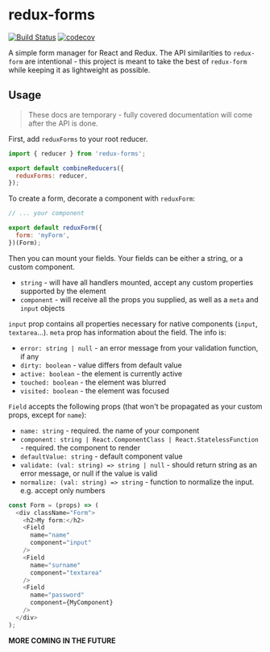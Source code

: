 # redux-forms

[![Build Status](https://travis-ci.org/oreqizer/redux-forms.svg?branch=master)](https://travis-ci.org/oreqizer/redux-forms)
[![codecov](https://codecov.io/gh/oreqizer/redux-forms/branch/master/graph/badge.svg)](https://codecov.io/gh/oreqizer/redux-forms)

A simple form manager for React and Redux. The API similarities to `redux-form` are intentional - this project is meant to take the best of `redux-form` while keeping it as lightweight as possible.

## Usage

> These docs are temporary - fully covered documentation will come after the API is done.

First, add `reduxForms` to your root reducer.

```javascript
import { reducer } from 'redux-forms';

export default combineReducers({
  reduxForms: reducer,
});
```

To create a form, decorate a component with `reduxForm`:

```javascript
// ... your component

export default reduxForm({
  form: 'myForm',
})(Form);
```

Then you can mount your fields. Your fields can be either a string, or a custom component.

* `string` - will have all handlers mounted, accept any custom properties supported by the element
* `component` - will receive all the props you supplied, as well as a `meta` and `input` objects

`input` prop contains all properties necessary for native components (`input`, `textarea`...).
`meta` prop has information about the field. The info is:

- `error: string | null` - an error message from your validation function, if any
- `dirty: boolean` - value differs from default value
- `active: boolean` - the element is currently active
- `touched: boolean` - the element was blurred
- `visited: boolean` - the element was focused

`Field` accepts the following props (that won't be propagated as your custom props, except for `name`):

- `name: string` - required. the name of your component
- `component: string | React.ComponentClass | React.StatelessFunction` - required. the component to render
- `defaultValue: string` - default component value
- `validate: (val: string) => string | null` - should return string as an error message, or null if the value is valid 
- `normalize: (val: string) => string` - function to normalize the input. e.g. accept only numbers

```javascript
const Form = (props) => (
  <div className="Form">
    <h2>My form:</h2>
    <Field
      name="name"
      component="input"
    />
    <Field
      name="surname"
      component="textarea"
    />
    <Field
      name="password"
      component={MyComponent}
    />
  </div>
);
```

**MORE COMING IN THE FUTURE**
